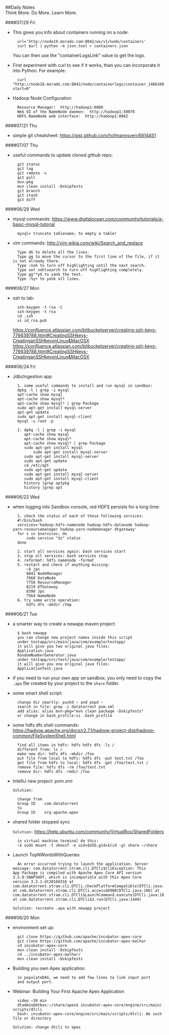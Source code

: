 ##Daily Notes    
Think More. Do More. Learn More.

####07/29 Fri

- This gives you info about containers running on a node:

		url='http://node19.morado.com:8042/ws/v1/node/containers'
		curl $url | python -m json.tool > containers.json

  You can then use the "containerLogsLink" value to get the logs.
  
- First experiment with curl to see if it works, than you can incorporate it into Python. For example:

		curl "http://node18.morado.com:8042/node/containerlogs/container_1466160025388_1911_01_000001/bright/AppMaster.stderr/?start=0"

- Hadoop Node Configuration

		Resource Manager:  http://hadoop1:8088
		Web UI of the NameNode daemon:  http://hadoop1:50070
		HDFS NameNode web interface:  http://hadoop1:8042


####07/21 Thu

- simple git cheatsheet: <https://gist.github.com/hofmannsven/6814451>


####07/07 Thu

- useful commands to update cloned github repo:

		git status
		git log
		git remote -v
		git pull
		mvn-pkg
		mvn clean install -DskipTests
		git branch
		git stash
		git diff
		

####06/29 Wed

- mysql commands: <https://www.digitalocean.com/community/tutorials/a-basic-mysql-tutorial>
			
		mysql> truncate tablename; to empty a table!
		

- vim commands: <http://vim.wikia.com/wiki/Search_and_replace>

		Type dG to delete all the lines.
		Type gg to move the cursor to the first line of the file, if it is not already there.
		Type :noh to turn off highlighting until the next search.
		Type set nohlsearch to turn off highlighting completely.
		Type gg"*yG to yank the text.
		Type :%y+ to yank all lines.



####06/27 Mon

- ssh to lab:

		ssh-keygen -t rsa -C
		ssh-keygen -t rsa
		cd .ssh
		vi id_rsa.pub
	<https://confluence.atlassian.com/bitbucketserver/creating-ssh-keys-776639788.html#CreatingSSHkeys-CreatinganSSHkeyonLinux&MacOSX>
	<https://confluence.atlassian.com/bitbucketserver/creating-ssh-keys-776639788.html#CreatingSSHkeys-CreatinganSSHkeyonLinux&MacOSX>

####06/24 Fri

- JdbcIngestion app:
	
		
		1. some useful commands to install and run mysql in sandbox:
		dpkg -l | grep -i mysql
  		apt-cache show mysql
  		apt-cache show mysql*
  		apt-cache show mysql* | grep Package
  		sudo apt-get install mysql-server
		apt-get update
		sudo apt-get install mysql-client
		mysql -u root -p

		2. dpkg -l | grep -i mysql
  		   apt-cache show mysql
		   apt-cache show mysql*
		   apt-cache show mysql* | grep Package
  		   sudo apt-get install mysql
  	           sudo apt-get install mysql-server
  		   sudo apt-get install mysql-server
		   sudo apt-get update
		   cd /etc/apt
		   sudo apt-get update
		   sudo apt-get install mysql-server
		   sudo apt-get install mysql-client
		   history |grep aptpkg
		   history |grep apt

		
####06/22 Wed

- when logging into Sandbox console, red HDFS persists for a long time:
	
		
		1. check the status of each of these following services:
		#!/bin/bash
		services='hadoop-hdfs-namenode hadoop-hdfs-datanode hadoop-		yarn-resourcemanager hadoop-yarn-nodemanager dtgateway'
		for s in $services; do
    		sudo service "$s" status
		done

		2. start all services again: bash services start
		3. stop all services: bash services stop
		4. reformat: hdfs namenode -format
		5. restart and check if anything missing:
			~$ jps
			8041 NodeManager
			7668 DataNode
			7758 ResourceManager
			8219 DTGateway
			8390 Jps
			7564 NameNode
		6. try some write operation: 
			hdfs dfs -mkdir /tmp
		



####06/21 Tue

- a smarter way to create a newapp maven project:
	
		
		$ bash newapp
		you can change new project names inside this script
		under testapp/src/main/java/com/example/testapp/
		it will give you two original java files: 
		Application.java 		
		RandomNumberGenerator.java
		under testapp/src/test/java/com/example/testapp/
		it will give you one original java files: 
		ApplicationTest.java

- if you need to run your own app on sandbox, you only need to copy the `.apa` file created by your project to the `share` folder.

- some smart shell script:

		change dir smartly: pushd ~ and popd ~
		search in file: grep -i datatorrent pom.xml 
		add alias: alias mvn-pkg="mvn clean package -DskipTests"
		or change in bash_profile:vi .bash_profile
		
- some hdfs dfs shell commands:
<https://hadoop.apache.org/docs/r2.7.1/hadoop-project-dist/hadoop-common/FileSystemShell.html>
 
		find all items in hdfs: hdfs hdfs dfs -ls /
		different from: ls /
		make new dir: hdfs dfs -mkdir /foo
		put file from local to hdfs: hdfs dfs -put test.txt /foo
		get file from hdfs to local: hdfs dfs -get /foo/test.txt /
		remove file: hdfs dfs -rm /foo/test.txt
		remove dir: hdfs dfs -rmdir /foo

- IntelliJ new project: pom.xml 
		
  `Solution:`
		
		change from
		Group ID	com.datatorrent
		to 
		Group ID	org.apache.apex

- shared folder stopped sync 

	`Solution:`
	<https://help.ubuntu.com/community/VirtualBox/SharedFolders>
	
		in virtual machine terminal do this:
		~$ sudo mount -t vboxsf -o uid=$UID,gid=$(id -g) share ~/share
		


- Launch TopNWordsWithQueries 


		An error occurred trying to launch the application. Server 		message: com.datatorrent.stram.cli.DTCli$CliException: This 		App Package is compiled with Apache Apex Core API version 		3.5.0-SNAPSHOT, which is incompatible with this Apex Core 		version 3.3.1-dt20160316 at com.datatorrent.stram.cli.DTCli.checkPlatformCompatible(DTCli.java:3450) at com.datatorrent.stram.cli.DTCli.access$6900(DTCli.java:106) at com.datatorrent.stram.cli.DTCli$LaunchCommand.execute(DTCli.java:1892) at com.datatorrent.stram.cli.DTCli$3.run(DTCli.java:1449)
		
	`Solution:
	recreate .apa with newapp project`
	
	

####06/20 Mon 

- environment set up:

		git clone https://github.com/apache/incubator-apex-core
		git clone https://github.com/apache/incubator-apex-malhar
		cd incubator-apex-core
		mvn clean install -DskipTests
		cd ../incubator-apex-malhar/
		mvn clean install -DskipTests
		
- Building you own Apex application:
	
		in populateDAG, we need to add few lines to link input port 		
		and output port.

- Webinar: Building Your First Apache Apex Application 


		video ~30 min
		dtadmin@dtbox:~/share/apex$ incubator-apex-core/engine/src/main/	scripts/dtcli
		bash: incubator-apex-core/engine/src/main/scripts/dtcli: No such 	file or directory
	
	`Solution: change dtcli to apex`





		
